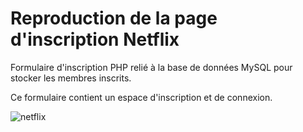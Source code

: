 # Reproduction de la page d'inscription Netflix


Formulaire d'inscription PHP relié à la base de données MySQL pour stocker les membres inscrits.

Ce formulaire contient un espace d'inscription et de connexion.

![netflix](https://user-images.githubusercontent.com/59091789/87967873-cf144d80-cabf-11ea-865a-5f25ab097259.PNG)
